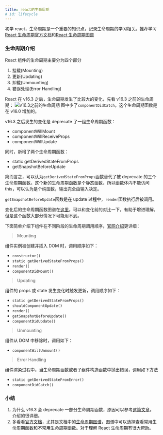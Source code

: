 ```yaml
---
title: react的生命周期
# id: lifecycle
---
```


初学 react，生命周期是一个重要的知识点，记录生命周期的学习相关。推荐学习[React 生命周期官方文档][1]和[React 生命周期图谱][2]

<!-- more -->

### 生命周期介绍

React 组件的生命周期主要分为四个部分

1. 挂载(Mounting)
2. 更新(Updating)
3. 卸载(Unmounting)
4. 错误处理(Error Handling)

React 在 v16.3 之后，生命周期发生了比较大的变化，先看 v16.3 之前的生命周期：
![v16.3之前的生命周期][pic1]
图中少了`componentDidCatch`，这个生命周期函数是在 v16.0 增加的。

v16.3 之后发生的变化是 deprecate 了一组生命周期函数：

- componentWillMount
- componentWillReceiveProps
- componentWillUpdate

同时，新增了两个生命周期函数：

- static getDerivedStateFromProps
- getSnapshotBeforeUpdate

简而言之，可以认为`getDerivedStateFromProps`函数替代了被 deprecate 的三个生命周期函数。这个新的生命周期函数是个静态函数，所以函数体内不能访问 this，可以认为是个纯函数，输出完全由输入决定。

`getSnapshotBeforeUpdate`函数是在 update 过程中，`render`函数执行后被调用。

变化后的生命周期函数图谱在[这里][2]，可以和变化前的对比一下，有助于增进理解。但是这个函数大部分情况下可能用不到。

下面简单介绍下组件在不同阶段的生命周期调用顺序，[官网介绍][1]更详细：

> Mounting

组件实例被创建并插入 DOM 时，调用顺序如下：

- `constructor()`
- `static getDerivedStateFromProps()`
- `render()`
- `componentDidMount()`

> Updating

组件的 props 或 state 发生变化时触发更新，调用顺序如下：

- `static getDerivedStateFromProps()`
- `shouldComponentUpdate()`
- `render()`
- `getSnapshotBeforeUpdate()`
- `componentDidUpdate()`

> Unmounting

组件从 DOM 中移除时，调用如下：

- `componentWillUnmount()`

> Error Handling

组件渲染过程中，当生命周期函数或者子组件构造函数中抛出错误，调用如下方法

- `static getDerivedStateFromError()`
- `componentDidCatch()`

### 小结

1. 为什么 v16.3 会 deprecate 一部分生命周期函数，原因可以参考[这篇文章][3]，介绍的很详细。
2. 多看看[官方文档][1]，尤其是文档中的[生命周期图谱][2]，图谱中可以选择查看常用生命周期函数和不常用生命周期函数。对于理解 React 生命周期有很大帮助。

[1]: https://zh-hans.reactjs.org/docs/react-component.html#the-component-lifecycle
[2]: http://projects.wojtekmaj.pl/react-lifecycle-methods-diagram/
[3]: https://zhuanlan.zhihu.com/p/38030418
[pic1]: https://pic3.zhimg.com/v2-48e4dd255a7690beaef4d496ac6af7ca_r.jpg